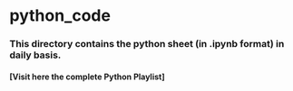 # python_code
### This directory contains the python sheet (in .ipynb format) in daily basis.
#### [Visit here the complete Python Playlist]
